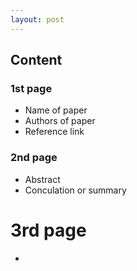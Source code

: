 ```yaml
---
layout: post
---
```


## Content

### 1st page
* Name of paper
* Authors of paper
* Reference link

### 2nd page
* Abstract
* Conculation or summary

# 3rd page 
* 